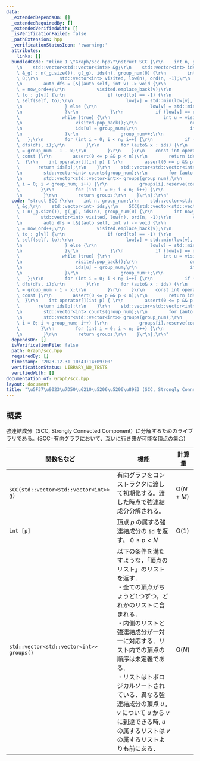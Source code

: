 ```yaml
---
data:
  _extendedDependsOn: []
  _extendedRequiredBy: []
  _extendedVerifiedWith: []
  _isVerificationFailed: false
  _pathExtension: hpp
  _verificationStatusIcon: ':warning:'
  attributes:
    links: []
  bundledCode: "#line 1 \"Graph/scc.hpp\"\nstruct SCC {\r\n    int n, group_num;\r\
    \n    std::vector<std::vector<int>> &g;\r\n    std::vector<int> ids;\r\n    SCC(std::vector<std::vector<int>>\
    \ &_g) : n(_g.size()), g(_g), ids(n), group_num(0) {\r\n        int now_ord =\
    \ 0;\r\n        std::vector<int> visited, low(n), ord(n, -1);\r\n        visited.reserve(n);\r\
    \n        auto dfs = [&](auto self, int v) -> void {\r\n            low[v] = ord[v]\
    \ = now_ord++;\r\n            visited.emplace_back(v);\r\n            for(auto\
    \ to : g[v]) {\r\n                if (ord[to] == -1) {\r\n                   \
    \ self(self, to);\r\n                    low[v] = std::min(low[v], low[to]);\r\
    \n                } else {\r\n                    low[v] = std::min(low[v], ord[to]);\r\
    \n                }\r\n            }\r\n            if (low[v] == ord[v]) {\r\n\
    \                while (true) {\r\n                    int u = visited.back();\r\
    \n                    visited.pop_back();\r\n                    ord[u] = n;\r\
    \n                    ids[u] = group_num;\r\n                    if (u == v) break;\r\
    \n                }\r\n                group_num++;\r\n            }\r\n     \
    \   };\r\n        for (int i = 0; i < n; i++) {\r\n            if (ord[i] == -1)\
    \ dfs(dfs, i);\r\n        }\r\n        for (auto& x : ids) {\r\n            x\
    \ = group_num - 1 - x;\r\n        }\r\n    }\r\n    const int operator[](int p)\
    \ const {\r\n        assert(0 <= p && p < n);\r\n        return ids[p];\r\n  \
    \  }\r\n    int operator[](int p) { \r\n        assert(0 <= p && p < n);\r\n \
    \       return ids[p];\r\n    }\r\n    std::vector<std::vector<int>> groups(){\r\
    \n        std::vector<int> counts(group_num);\r\n        for (auto x : ids) counts[x]++;\r\
    \n        std::vector<std::vector<int>> groups(group_num);\r\n        for (int\
    \ i = 0; i < group_num; i++) {\r\n            groups[i].reserve(counts[i]);\r\n\
    \        }\r\n        for (int i = 0; i < n; i++) {\r\n            groups[ids[i]].emplace_back(i);\r\
    \n        }\r\n        return groups;\r\n    }\r\n};\r\n"
  code: "struct SCC {\r\n    int n, group_num;\r\n    std::vector<std::vector<int>>\
    \ &g;\r\n    std::vector<int> ids;\r\n    SCC(std::vector<std::vector<int>> &_g)\
    \ : n(_g.size()), g(_g), ids(n), group_num(0) {\r\n        int now_ord = 0;\r\n\
    \        std::vector<int> visited, low(n), ord(n, -1);\r\n        visited.reserve(n);\r\
    \n        auto dfs = [&](auto self, int v) -> void {\r\n            low[v] = ord[v]\
    \ = now_ord++;\r\n            visited.emplace_back(v);\r\n            for(auto\
    \ to : g[v]) {\r\n                if (ord[to] == -1) {\r\n                   \
    \ self(self, to);\r\n                    low[v] = std::min(low[v], low[to]);\r\
    \n                } else {\r\n                    low[v] = std::min(low[v], ord[to]);\r\
    \n                }\r\n            }\r\n            if (low[v] == ord[v]) {\r\n\
    \                while (true) {\r\n                    int u = visited.back();\r\
    \n                    visited.pop_back();\r\n                    ord[u] = n;\r\
    \n                    ids[u] = group_num;\r\n                    if (u == v) break;\r\
    \n                }\r\n                group_num++;\r\n            }\r\n     \
    \   };\r\n        for (int i = 0; i < n; i++) {\r\n            if (ord[i] == -1)\
    \ dfs(dfs, i);\r\n        }\r\n        for (auto& x : ids) {\r\n            x\
    \ = group_num - 1 - x;\r\n        }\r\n    }\r\n    const int operator[](int p)\
    \ const {\r\n        assert(0 <= p && p < n);\r\n        return ids[p];\r\n  \
    \  }\r\n    int operator[](int p) { \r\n        assert(0 <= p && p < n);\r\n \
    \       return ids[p];\r\n    }\r\n    std::vector<std::vector<int>> groups(){\r\
    \n        std::vector<int> counts(group_num);\r\n        for (auto x : ids) counts[x]++;\r\
    \n        std::vector<std::vector<int>> groups(group_num);\r\n        for (int\
    \ i = 0; i < group_num; i++) {\r\n            groups[i].reserve(counts[i]);\r\n\
    \        }\r\n        for (int i = 0; i < n; i++) {\r\n            groups[ids[i]].emplace_back(i);\r\
    \n        }\r\n        return groups;\r\n    }\r\n};\r\n"
  dependsOn: []
  isVerificationFile: false
  path: Graph/scc.hpp
  requiredBy: []
  timestamp: '2023-12-31 10:43:14+09:00'
  verificationStatus: LIBRARY_NO_TESTS
  verifiedWith: []
documentation_of: Graph/scc.hpp
layout: document
title: "\u5F37\u9023\u7D50\u6210\u5206\u5206\u89E3 (SCC, Strongly Connected Component)"
---
```


## 概要
強連結成分（SCC, Strongly Connected Component）に分解するためのライブラリである。(SCC=有向グラフにおいて、互いに行き来が可能な頂点の集合)

| 関数名など   | 機能        | 計算量    |
| ------------|----------- | --------- |
|`SCC(std::vector<std::vector<int>> g)`| 有向グラフをコンストラクタに渡して初期化する。渡した時点で強連結成分分解される。 | $\text{O} (N + M)$ | 
|`int [p]`|頂点 $p$ の属する強連結成分の `id` を返す。 $0 \leq p < N$  | $\text{O} (1)$ | 
|`std::vector<std::vector<int>> groups()`|	以下の条件を満たすような，「頂点のリスト」のリストを返す．<br>・全ての頂点がちょうど1つずつ，どれかのリストに含まれる．<br>・内側のリストと強連結成分が一対一に対応する．リスト内での頂点の順序は未定義である．<br>・リストはトポロジカルソートされている．異なる強連結成分の頂点 $u$ , $v$ について $u$ から $v$ に到達できる時, $u$ の属するリストは $v$ の属するリストよりも前にある．| $\text{O} (N)$ |
